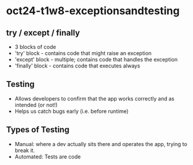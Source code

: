 # oct24-t1w8-exceptionsandtesting

## try / except / finally
- 3 blocks of code
- 'try' block - contains code that might raise an exception
- 'except' block - multiple; contains code that handles the exception
- 'finally' block - contains code that executes always

## Testing
- Allows developers to confirm that the app works correctly and as intended (or not!)
- Helps us catch bugs early (i.e. before runtime)

## Types of Testing
- Manual: where a dev actually sits there and operates the app, trying to break it.
- Automated: Tests are code

